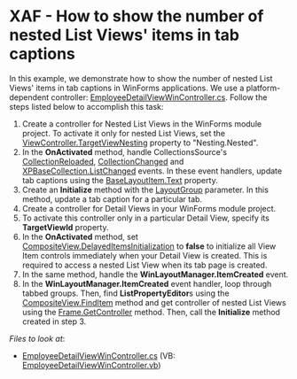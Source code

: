 # XAF - How to show the number of nested List Views' items in tab captions

In this example, we demonstrate how to show the number of nested List Views' items in tab captions in WinForms applications. We use a platform-dependent controller: [EmployeeDetailViewWinController.cs](./CS/DetailViewTabCount.Module.Win/Controllers/EmployeeDetailViewWinController.cs). Follow the steps listed below to accomplish this task:

1. Create a controller for Nested List Views in the WinForms module project. To activate it only for nested List Views, set the [ViewController.TargetViewNesting](https://docs.devexpress.com/eXpressAppFramework/DevExpress.ExpressApp.ViewController.TargetViewNesting) property to "Nesting.Nested".
2. In the **OnActivated** method, handle CollectionsSource's [CollectionReloaded](https://docs.devexpress.com/eXpressAppFramework/DevExpress.ExpressApp.CollectionSourceBase.CollectionReloaded), [CollectionChanged](https://docs.devexpress.com/eXpressAppFramework/DevExpress.ExpressApp.CollectionSourceBase.CollectionChanged) and [XPBaseCollection.ListChanged](https://docs.devexpress.com/XPO/DevExpress.Xpo.XPBaseCollection.ListChanged) events. In these event handlers, update tab captions using the [BaseLayoutItem.Text](https://docs.devexpress.com/WindowsForms/DevExpress.XtraLayout.BaseLayoutItem.Text) property.
3. Create an **Initialize** method with the [LayoutGroup](https://docs.devexpress.com/WindowsForms/DevExpress.XtraLayout.LayoutGroup._members) parameter. In this method, update a tab caption for a particular tab.
4. Create a controller for Detail Views in your WinForms module project.
5. To activate this controller only in a particular Detail View, specify its **TargetViewId** property.
6. In the **OnActivated** method, set [CompositeView.DelayedItemsInitialization](https://docs.devexpress.com/eXpressAppFramework/DevExpress.ExpressApp.CompositeView.DelayedItemsInitialization) to **false** to initialize all View Item controls immediately when your Detail View is created. This is required to access a nested List View when its tab page is created.
7. In the same method, handle the **WinLayoutManager.ItemCreated** event.
8. In the **WinLayoutManager.ItemCreated** event handler, loop through tabbed groups. Then, find **ListPropertyEditor**s using the [CompositeView.FindItem](https://docs.devexpress.com/eXpressAppFramework/DevExpress.ExpressApp.CompositeView.FindItem(System.String)) method and get controller of nested List Views using the [Frame.GetController](https://docs.devexpress.com/eXpressAppFramework/DevExpress.ExpressApp.Frame.GetController--1) method. Then, call the **Initialize** method created in step 3.

<!-- default file list --> 
*Files to look at*:

* [EmployeeDetailViewWinController.cs](./CS/DetailViewTabCount.Module.Win/Controllers/EmployeeDetailViewWinController.cs) (VB: [EmployeeDetailViewWinController.vb](./VB/DetailViewTabCountVB.Module.Win/Controllers/EmployeeDetailViewWinController.vb))
<!-- default file list end -->
